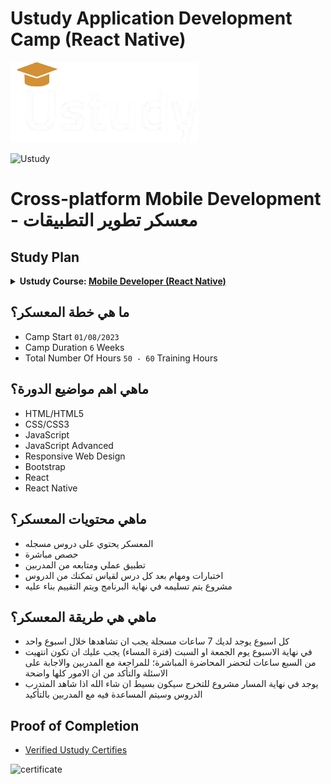 # Ustudy Application Development Camp (React Native)


<img src="./logo.png" style="width:300px;">

![Ustudy](https://raw.githubusercontent.com/x39OME/Ustudy-Camp/main/ustudy24.jpg)

# Cross-platform Mobile Development - معسكر تطوير التطبيقات

## Study Plan
<details>
<summary><b>Ustudy Course: </b><a href="https://ustudy24.com/course/1262"><b>Mobile Developer (React Native)</b></a></summary>

  * Week 1: [Introduction To Programming & Web](https://github.com/x39OME/Ustudy-Application-Development-Camp/tree/main/Week%201)
  * Week 2: [Introduction To HTML & CSS](https://github.com/x39OME/Ustudy-Application-Development-Camp/tree/main/Week%202)
  * Week 3: [RWD & Introduction To Javascript](https://github.com/x39OME/Ustudy-Application-Development-Camp/tree/main/Week%203)
  * Week 4: []()
  * Week 5: []()
  * Week 6: []()
</details>

 ## ما هي خطة المعسكر؟
- Camp Start `01/08/2023`
- Camp Duration `6` Weeks
- Total Number Of Hours `50 - 60` Training Hours




 ## ماهي اهم مواضيع الدورة؟
- HTML/HTML5
- CSS/CSS3
- JavaScript
- JavaScript Advanced
- Responsive Web Design
- Bootstrap
- React
- React Native



 ## ماهي محتويات المعسكر؟

- المعسكر يحتوي على دروس مسجله
- حصص مباشرة
- تطبيق عملي ومتابعه من المدربين
- اختبارات ومهام بعد كل درس لقياس تمكنك من الدروس 
- مشروع يتم تسليمه في نهاية البرنامج ويتم التقييم بناء عليه


## ماهي هي طريقة المعسكر؟

- كل اسبوع يوجد لديك 7 ساعات مسجلة يجب ان تشاهدها خلال اسبوع واحد
- في نهاية الاسبوع يوم الجمعة او السبت (فترة المساء) يجب عليك ان تكون انتهيت من السبع ساعات لتحضر المحاضرة المباشرة؛ للمراجعة مع المدربين والاجابة على الاسئلة والتأكد من ان الامور كلها واضحة
- يوجد في نهاية المسار مشروع للتخرج سيكون بسيط ان شاء الله اذا شاهد المتدرب الدروس وسيتم المساعدة فيه مع المدربين بالتأكيد 


## Proof of Completion

- <a href=""> Verified Ustudy Certifies</a>

<img src="./certificate.png" alt="certificate">
